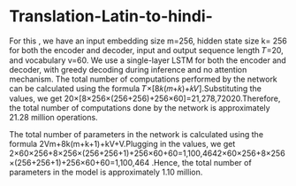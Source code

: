 # Translation-Latin-to-hindi-
For this , we have an input embedding size m=256, hidden state size k= 256 for both the encoder and decoder, input and output sequence length 𝑇=20, and vocabulary v=60. We use a single-layer LSTM for both the encoder and decoder, with greedy decoding during inference and no attention mechanism. The total number of computations performed by the network can be calculated using the formula 𝑇×[8𝑘(𝑚+𝑘)+𝑘𝑉].Substituting the values, we get 20×[8×256×(256+256)+256×60]=21,278,72020.Therefore, the total number of computations done by the network is approximately 21.28 million operations.


The total number of parameters in the network is calculated using the formula 2Vm+8k(m+k+1)+kV+V.Plugging in the values, we get 
2×60×256+8×256×(256+256+1)+256×60+60=1,100,4642×60×256+8×256×(256+256+1)+256×60+60=1,100,464 .Hence, the total number of parameters in the model is approximately 1.10 million.

